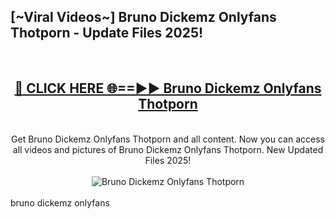 <h2>[~Viral Videos~] Bruno Dickemz Onlyfans Thotporn - Update Files 2025!</h2>
<br>
<div align="center">
<h2><a href="https://betterlinks.top/A2PfLJ" rel="nofollow">🔴 CLICK HERE 🌐==►► Bruno Dickemz Onlyfans Thotporn</a></h2>
<br>
Get Bruno Dickemz Onlyfans Thotporn and all content. Now you can access all videos and pictures of Bruno Dickemz Onlyfans Thotporn. New Updated Files 2025!
<br>
<br>
<a href="https://betterlinks.top/A2PfLJ" rel="nofollow" data-target="animated-image.originalLink"><img src="https://i.ibb.co.com/WyWwxjT/player-gif2.gif" alt="Bruno Dickemz Onlyfans Thotporn" style="max-width: 100%; display: inline-block;" data-target="animated-image.originalImage"></a>
</div>
<br>
bruno dickemz onlyfans